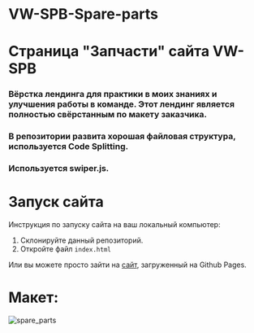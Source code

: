 # VW-SPB-Spare-parts
# Страница "Запчасти" сайта VW-SPB
### Вёрстка лендинга для практики в моих знаниях и улучшения работы в команде. Этот лендинг является полностью свёрстанным по макету заказчика. 
### В репозитории развита хорошая файловая структура, используется Code Splitting.
### Используется swiper.js.

# Запуск сайта
Инструкция по запуску сайта на ваш локальный компьютер:
   1. Склонируйте данный репозиторий.
   2. Откройте файл ```index.html```
   
Или вы можете просто зайти на [сайт](kriswis.github.io/VW-SPB-Spare-parts/), загруженный на Github Pages.
# Макет:
![spare_parts](https://github.com/KrisWis/VW-SPB-Spare-parts/assets/94256853/433af4b4-09b9-4ea9-98ed-0b806404e627)
